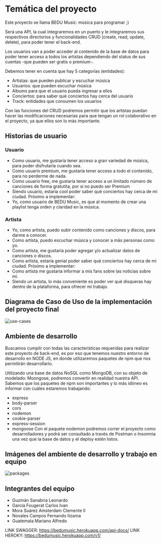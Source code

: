 # Temática del proyecto

Este proyecto se llama BEDU Music: música para programar ;) 

Será una API, la cual integraremos en un puerto y le integraremos sus respectivos directorios y funcionalidades CRUD (create, read, update, delete), para poder tener el back-end.

Los usuarios van a poder acceder al contenido de la base de datos para poder tener acceso a todos los artistas dependiendo del status de sus cuentas -que pueden ser gratis o premium-. 

Debemos tener en cuenta que hay 5 categorías (entidades):

- Artistas: que pueden publicar y escuchar música
- Usuarios: que pueden escuchar música
- Albums para que el usuario pueda ingresar a ellos
- Conciertos: para saber qué conciertos hay cerca del usuario
- Track: entidades que consumen los usuarios

Con las funciones del CRUD podremos permitir que los artistas puedan hacer las modificaciones necesarias para que tengan un rol colaborativo en el proyecto, ya que ellos son lo más importante. 


## Historias de usuario
### Usuario

- Como usuario, me gustaría tener acceso a gran variedad de música, para poder disfrutarla cuando sea.
- Como usuario premium, me gustaría tener acceso a todo el contenido, para no perderme de nada.
- Como usuario free, me gustaría tener acceso a un limitado número de canciones de forma gratutita, por si no puedo ser Premium 
- Siendo usuario, estaría cool poder saber qué conciertos hay cerca de mi ciudad.
Próximo a implementar:
- Yo, como usuario de BEDU Music, es que al momento de crear una playlist tenga orden y claridad en la música.

### Artista 
- Yo, como artista, puedo subir contenido como canciones y discos, para darme a conocer.
- Como artista, puedo escuchar música y conocer a más personas como yo.
- Como artista, me gustaría poder agregar y/o actualizar datos de canciones o discos.
- Como artista, estaría genial poder saber qué conciertos hay cerca de mi ciudad.
Próximo a implementar:
- Como artista me gustaria informar a mis fans sobre las noticias sobre mi.
- Siendo un artista, lo más conveniente es poder ver qué disqueras hay dentro de la plataforma, para ofrecer mi trabajo.

## Diagrama de Caso de Uso de la implementación del proyecto final
![use-cases](https://github.com/Leoguzs/proyectoBack-end/blob/7e3b8f54aa8d2851a4025921e93bcd3beec0e8bc/img/use_cases.png)

## Ambiente de desarrollo

Buscamos cumplir con todas las características requeridas para realizar este proyecto de back-end, es por eso que tenemos nuestro entorno de desarrollo en NODE JS,
en donde utilizaremos paquetes de npm que nos permitirán desarrollarlo. 

Utilizando una base de datos NoSQL como MongoDB, con su objeto de modelado: Moongose, podremos convertir en realidad nuestra API. Sabemos que los paquetes de npm son importantes y lo más idóneo es informar con cuáles estaremos trabajando:

- express 
- body-parser 
- cors
- nodemon
- cookie-parser
- express-session
- mongoose
Con el paquete nodemon podremos correr el proyecto como desarrolladores y podrá ser consultado a través de Postman o Insomnia una vez que la base de datos y el deploy estén listos.


## Imágenes del ambiente de desarrollo y trabajo en equipo

![packages](https://user-images.githubusercontent.com/83996624/132065190-8a240173-a5f1-40b6-af73-85b44ad5af66.png)


## Integrantes del equipo
- Guzmán Sanabria Leonardo 
- Garcia Fougerat Carlos Ivan 
- Mora Suárez Amsterdam Clemente II
- Novales Campos Fernando Itzama 
- Guatemala Mariano Alfredo

LINK SWAGGER: https://bedumusic.herokuapp.com/api-docs/
LINK HEROKY: https://bedumusic.herokuapp.com/v1/
